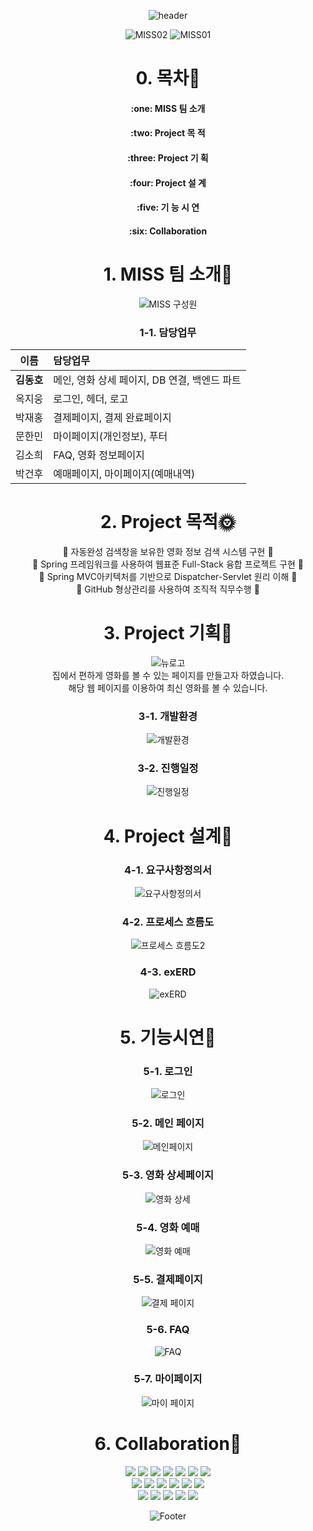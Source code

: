<div align=center>

![header](https://capsule-render.vercel.app/api?type=slice&color=E34F26&height=350&section=header&text=Welcome!%20We%20Are%20MISS!%20&fontSize=50&fontColor=white)

![MISS02](https://user-images.githubusercontent.com/107021908/174239639-c2fb9584-427d-4d8a-acc2-450561de3ace.jpg)
![MISS01](https://user-images.githubusercontent.com/107021908/174239499-8df2eacb-e1ac-4488-8e99-f3d616c885f9.jpg)


 
# 0. 목차:link:   
<H4>:one: MISS 팀 소개   
 <br>
<H4>:two: Project 목 적   
 <br>
<H4>:three: Project 기 획   
 <br>
<H4>:four: Project 설 계   
 <br>
<H4>:five: 기 능 시 연   
 <br>
<H4>:six: Collaboration   
 <br>

# 1. MISS 팀 소개:raised_hands:   
![MISS 구성원](https://user-images.githubusercontent.com/107021908/174239775-f0246d77-d0c0-4c9e-a522-450a1d7fdb1b.png)


### 1-1. 담당업무 
|이름|담당업무|
|:-------:|:-------|
|**김동호**| 메인, 영화 상세 페이지, DB 연결, 백엔드 파트 |
|옥지웅| 로그인, 헤더, 로고 |  
|박재홍| 결제페이지, 결제 완료페이지 |
|문한민| 마이페이지(개인정보), 푸터|
|김소희| FAQ, 영화 정보페이지|
|박건후| 예매페이지, 마이페이지(예매내역) |  


# 2. Project 목적:sun_with_face:   

:round_pushpin: 자동완성 검색창을 보유한 영화 정보 검색 시스템 구현 :triangular_flag_on_post:   
:round_pushpin: Spring 프레임워크를 사용하여 웹표준 Full-Stack 융합 프로젝트 구현 :triangular_flag_on_post:   
:round_pushpin: Spring MVC아키텍처를 기반으로 Dispatcher-Servlet 원리 이해 :triangular_flag_on_post:   
:round_pushpin: GitHub 형상관리를 사용하여 조직적 직무수행 :triangular_flag_on_post:


# 3. Project 기획:seedling:   
![뉴로고]()  
집에서 편하게 영화를 볼 수 있는 페이지를 만들고자 하였습니다.  
해당 웹 페이지를 이용하여 최신 영화를 볼 수 있습니다.  
### 3-1. 개발환경  
![개발환경]()  
### 3-2. 진행일정  
![진행일정](https://user-images.githubusercontent.com/50819376/174428651-1804b2b5-6c35-41c0-8e1e-e090a197cf81.JPG)   
 
# 4. Project 설계:sunflower:   

### 4-1. 요구사항정의서  
![요구사항정의서](https://user-images.githubusercontent.com/50819376/174428676-cf3f4e8b-2bbb-4b13-a606-6fba016a53d1.JPG)    
### 4-2. 프로세스 흐름도   
![프로세스 흐름도2]()  

### 4-3. exERD  
![exERD](https://user-images.githubusercontent.com/50819376/174428686-2a227391-92b4-4897-97ae-63dcc290bc8d.JPG)     

# 5. 기능시연:deciduous_tree:   
### 5-1. 로그인  
![로그인]()  

### 5-2. 메인 페이지  
![메인페이지]()  

### 5-3. 영화 상세페이지  
![영화 상세]()  

### 5-4. 영화 예매  
![영화 예매]()  

### 5-5. 결제페이지  
![결제 페이지]()  

### 5-6. FAQ  
![FAQ]()  

### 5-7. 마이페이지  
![마이 페이지]()  

# 6. Collaboration:fallen_leaf:   
<img src="https://img.shields.io/badge/JAVA-007396?style=flat-square&logo=java&logoColor=white"/>
<img src="https://img.shields.io/badge/Oracle-F80000?style=flat-square&logo=Oracle&logoColor=white"/>
<img src="https://img.shields.io/badge/HTML5-E34F26?style=flat-square&logo=HTML5&logoColor=white"/>
<img src="https://img.shields.io/badge/CSS3-1572B6?style=flat-square&logo=CSS3&logoColor=white"/>
<img src="https://img.shields.io/badge/JSS-F7DF1E?style=flat-square&logo=JSS&logoColor=white"/>
<img src="https://img.shields.io/badge/JavaScript-F7DF1E?style=flat-square&logo=JavaScript&logoColor=white"/>
<img src="https://img.shields.io/badge/Jquery-0769AD?style=flat-square&logo=Jquery&logoColor=white"/>
 <br>
<img src="https://img.shields.io/badge/Json-000000?style=flat-square&logo=Json&logoColor=white"/>
<img src="https://img.shields.io/badge/Eclipse-2C2255?style=flat-square&logo=Eclipse&logoColor=white"/>
<img src="https://img.shields.io/badge/Spring-6DB33F?style=flat-square&logo=Spring&logoColor=white"/>
<img src="https://img.shields.io/badge/ApacheMaven-C71A36?style=flat-square&logo=ApacheMaven&logoColor=white"/>
<img src="https://img.shields.io/badge/ApacheTomcat-F8DC75?style=flat-square&logo=ApacheTomcat&logoColor=white"/>
<img src="https://img.shields.io/badge/React-61DAFB?style=flat-square&logo=React&logoColor=white"/>
 <br>
<img src="https://img.shields.io/badge/Slack-4A154B?style=flat-square&logo=Slack&logoColor=white"/>
<img src="https://img.shields.io/badge/GitHub-181717?style=flat-square&logo=GitHub&logoColor=white"/>
<img src="https://img.shields.io/badge/TeamViewer-004680?style=flat-square&logo=TeamViewer&logoColor=white"/>
<img src="https://img.shields.io/badge/Kakao-FFCD00?style=flat-square&logo=Kakao&logoColor=white"/>
<img src="https://img.shields.io/badge/Naver-03C75A?style=flat-square&logo=Naver&logoColor=white"/>
 
![Footer](https://capsule-render.vercel.app/api?type=waving&color=00BAFF&height=250&section=footer)

</div>





